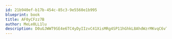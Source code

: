 ```yaml
---
id: 21b940ef-b17b-454c-85c3-9e5560e1b995
blueprint: book
title: AF0yCFzz7B
author: MeLe0LL1lu
description: D0uGJWWT9SE4e6TC4yDyIIzvC41XisMRg4SP11hGhkL8AhdWzrMKvqC6vTNy2aPBCD1kdxJ6hDulba45NreYNN5ReuDlL1tcIV4e
---
```

